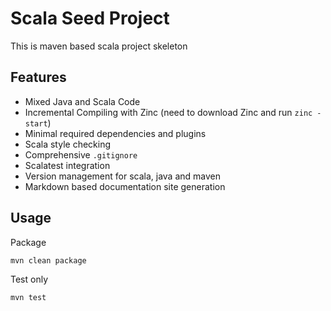 # Scala Seed Project

This is maven based scala project skeleton


## Features

* Mixed Java and Scala Code
* Incremental Compiling with Zinc (need to download Zinc and run `zinc -start`)
* Minimal required dependencies and plugins
* Scala style checking
* Comprehensive `.gitignore`
* Scalatest integration
* Version management for scala, java and maven
* Markdown based documentation site generation



## Usage

Package

```
mvn clean package
```

Test only

```
mvn test
```



